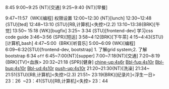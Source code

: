 
8:45
9:00~9:25 {NT}[交通]
9:25~9:40 {NT}[早餐]

9:47~11:57  {WK}[编程]<WA> 权限设置
12:00~12:30 {NT}[lunch]
12:30~12:48 {STU}[ted]
12:48~13:10 {STU}[RB,计算机]<失控>(2.2)
13:10~13:38{BRK}[午觉]
13:50~ 15:18 {WK}[bugfix] <WA>
3:25~ 3:34 {STU}[frontend-dev] 学习css code guide
3:46~3:56 {SPR}[短运]
3:58~4:12{BRK}[下午茶]
4:15~4:43{STU}[计算机,bash] <advanced bash>
4:47~5:00  {BRK}[听音乐]
5:00~6:09 {WK}[编程] <WA>
6:09~6:32{STU}[frontend-dev, bootstrap] 1. 了解grid system;2. 了解bootstrap
6:34 `off`
6:45~7:00{NT}[supper]
7:00~7:18{NT}[交通]
7:20~8:19 {BRK}[TV]<血族>
20:32~21:18 {SPR}[健身] <chine-up:4s6r> <Bbl-fup:4s10r> <Bbl-bup:4s10r> <Bbl-ud:4s10r> <push-up:4s10r>
21:20~21:30{NT}[洗澡]
21:34~ 21:51{STU}[RB,计算机]<失控>(2.3)
21:51~ 23:19{BRK}[纪录片]<浮生一日>
23：26  ~23：41{STU}[RB,计算机]<失控>
23：44
